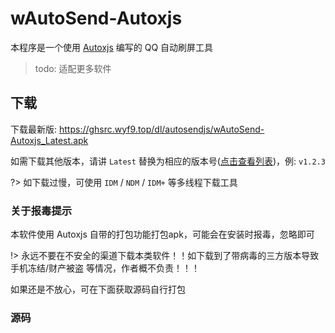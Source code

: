 # wAutoSend-Autoxjs

本程序是一个使用 [Autoxjs](docs.autoxjs.com) 编写的 QQ 自动刷屏工具

> todo: 适配更多软件

## 下载

下载最新版: https://ghsrc.wyf9.top/dl/autosendjs/wAutoSend-Autoxjs_Latest.apk

如需下载其他版本，请讲 `Latest` 替换为相应的版本号([点击查看列表]())，例: `v1.2.3`

?> 如下载过慢，可使用 `IDM` / `NDM` / `IDM+` 等多线程下载工具

### 关于报毒提示

本软件使用 Autoxjs 自带的打包功能打包apk，可能会在安装时报毒，忽略即可

!> 永远不要在不安全的渠道下载本类软件！！如下载到了带病毒的三方版本导致 手机冻结/财产被盗 等情况，作者概不负责！！！

如果还是不放心，可在下面获取源码自行打包

### 源码
